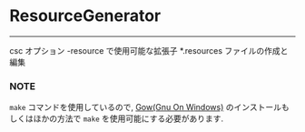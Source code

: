 ﻿# ResourceGenerator
---
csc オプション -resource で使用可能な拡張子 *.resources ファイルの作成と編集

### NOTE
`make` コマンドを使用しているので, [Gow(Gnu On Windows)](https://github.com/bmatzelle/gow/wiki) のインストールもしくはほかの方法で `make` を使用可能にする必要があります.
